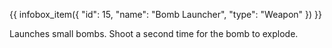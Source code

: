 {{ infobox_item({
	"id": 15,
	"name": "Bomb Launcher",
	"type": "Weapon"
}) }}

Launches small bombs. Shoot a second time for the bomb to explode.